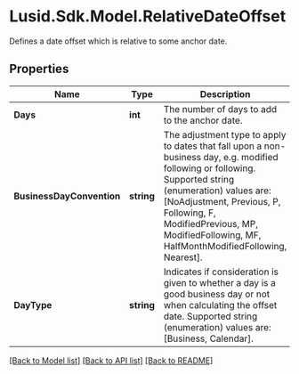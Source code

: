 # Lusid.Sdk.Model.RelativeDateOffset
Defines a date offset which is relative to some anchor date.

## Properties

Name | Type | Description | Notes
------------ | ------------- | ------------- | -------------
**Days** | **int** | The number of days to add to the anchor date. | 
**BusinessDayConvention** | **string** | The adjustment type to apply to dates that fall upon a non-business day, e.g. modified following or following.    Supported string (enumeration) values are: [NoAdjustment, Previous, P, Following, F, ModifiedPrevious, MP, ModifiedFollowing, MF, HalfMonthModifiedFollowing, Nearest]. | 
**DayType** | **string** | Indicates if consideration is given to whether a day is a good business day or not when calculating the offset date.    Supported string (enumeration) values are: [Business, Calendar]. | [optional] 

[[Back to Model list]](../README.md#documentation-for-models) [[Back to API list]](../README.md#documentation-for-api-endpoints) [[Back to README]](../README.md)

